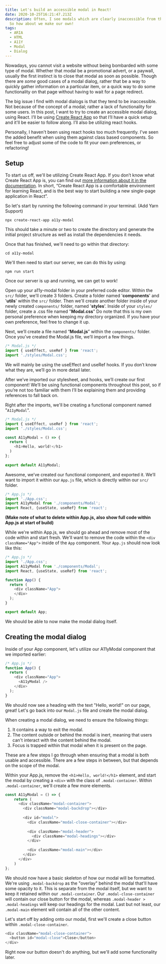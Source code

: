 ```yaml
---
title: Let's build an accessible modal in React!
date: 2020-10-25T16:21:47.213Z
description: Often, I see modals which are clearly inaccessible from the get go.
  So how about we make our own!
tags:
  - ARIA
  - HTML
  - A11Y
  - Modal
  - Dialog
---
```

Nowadays, you cannot visit a website without being bombarded with some type of modal. Whether that modal be a promotional advert, or a paywall, usually the first instinct is to close that modal as soon as possible. Though there are *some* good cases of a modal dialog, rather that be a way to quickly gather information on a particular item, or a quick way to do some functionality on that page without having to wait for a page redirect.

The big issue I find with modal dialogs is that they tend to be inaccessible. Not because of the concept of a modal; rather a lack of functionality for some users. In this post, I want to try to create an accessible modal dialog, using React. I’ll be using [Create React App](https://github.com/facebook/create-react-app) so that I’ll have a quick setup and it'll be easier to follow along. I’ll also be utilizing react hooks.

Personally, I haven't been using react hooks too much frequently. I've seen the added benefit when using them against class based components. So feel free to adjust some of the code to fit your own preferences, or refactoring!

## Setup

To start us off, we'll be utilizing Create React App. If you don’t know what Create React App is, you can find out [more information about it in the documentation](https://reactjs.org/docs/create-a-new-react-app.html). In short, “Create React App is a comfortable environment for learning React, and is the best way to start building a new single-page application in React”.

So let's start by running the following command in your terminal. (Add Yarn Support)

`npx create-react-app a11y-modal`

This should take a minute or two to create the directory and generate the initial project structure as well as install the dependencies it needs.

Once that has finished, we'll need to go within that directory: 

`cd a11y-modal`

We'll then need to start our server, we can do this by using:

`npm run start`

Once our server is up and running, we can get to work!

Open up your a11y-modal folder in your preferred code editor. Within the `src/` folder, we'll create 3 folders. Create a folder named '**components**' and '**utils**' within the `src/` folder. Then we'll create another folder inside of your newly created `components/` folder, named '**styles**'. Inside of your `styles/` folder, create a .css file named "**Modal.css**" Do note that this is my own personal preference when keeping my directory organized. If you have your own preference, feel free to change it up.

Next, we’ll create a file named “**Modal.js**” within the `components/` folder. Once you’ve created the Modal.js file, we’ll import a few things.

```javascript
/* Modal.js */
import { useEffect, useRef } from 'react';
import './styles/Modal.css';
```

We will mainly be using the useEffect and useRef hooks. If you don’t know what they are, we’ll go in more detail later. 

After we’ve imported our stylesheet, and hooks, we’ll create our first component! We’ll be using functional components throughout this post, so if you’re not too familiar with them I’ll be explaining them and providing references to fall back on.

Right after the imports, we'll be creating a functional component named "`A11yModal`".

```javascript
/* Modal.js */
import { useEffect, useRef } from 'react';
import './styles/Modal.css';

const A11yModal = () => {
  return (
    <h1>Hello, world!</h1>
  )
};
 
export default A11yModal;
```

Awesome, we’ve created our functional component, and exported it. We’ll want to import it within our `App.js` file, which is directly within our `src/` folder.

```javascript
/* App.js */
import './App.css';
import A11yModal from './components/Modal';
import React, {useState, useRef} from 'react';
```

**(Make note of what to delete within App.js, also show full code within App.js at start of build)**

While we're within App.js, we should go ahead and remove most of the code within and start fresh. We'll want to remove the code within the `<div className="App">` inside of the `App` component. Your `App.js` should now look like this:

```javascript
/* App.js */
import './App.css';
import A11yModal from './components/Modal';
import React, {useState, useRef} from 'react';

function App() {
  return (
    <div className="App">
    </div>
  );
}

export default App;

```

We should be able to now make the modal dialog itself.

## Creating the modal dialog

Inside of your App component, let's utilize our A11yModal component that we imported earlier:

```javascript
/* App.js */
function App() {
  return (
    <div className="App">
      <A11yModal />
    </div>
  );
}
```

We should now see a heading with the text "Hello, world!" on our page, great! Let's go back into our `Modal.js` file and create the modal dialog. 

When creating a modal dialog, we need to ensure the following things:

1. It contains a way to exit the modal.
2. The content outside or behind the modal is inert, meaning that users can't interact with the content behind the modal.
3. Focus is trapped within that modal when it is present on the page.

These are a few steps I go through when ensuring that a modal is both usable and accessible. There are a few steps in between, but that depends on the scope of the modal.

Within your App.js, remove the `<h1>Hello, world!</h1>` element, and start the modal by creating a `<div>` with the class of `.modal-container`. Within `.modal-container`, we'll create a few more elements.

```javascript
const A11yModal = () => {
    return (
      <div className="modal-container">
        <div className="modal-backdrop"></div>
      
        <div id="modal">
          <div className="modal-close-container"></div>
      
          <div className="modal-header">
            <div className="modal-headings"></div>
          </div>
      
          <div className="modal-main"></div>
        </div>
      </div>
    )
};
```

We should now have a basic skeleton of how our modal will be formatted. We're using `.modal-backdrop` as the "overlay" behind the modal that'll have some opacity to it. This is separate from the modal itself, but we want to keep it retained within our `.modal-container`. Our `.modal-close-container` will contain our close button for the modal, whereas `.modal-header > .modal-headings` will keep our headings for the modal. Last but not least, our `.modal-main` element will contain all of the other content.

Let's start off by adding onto our modal, first we'll create a close button within `.modal-close-container`. 

```javascript
<div className="modal-close-container">
  <button id="modal-close">Close</button>
</div>
```

Right now our button doesn't do anything, but we'll add some functionality later.